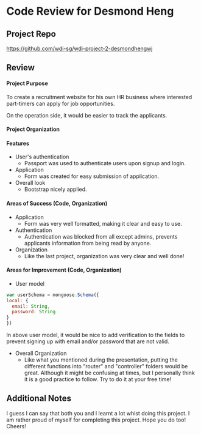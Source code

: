 # Code Review for Desmond Heng

## Project Repo

https://github.com/wdi-sg/wdi-project-2-desmondhengwj

## Review

#### Project Purpose

To create a recruitment website for his own HR business where interested part-timers can apply for job opportunities.

On the operation side, it would be easier to track the applicants.

#### Project Organization

#### Features

* User's authentication
  * Passport was used to authenticate users upon signup and login.
* Application
  * Form was created for easy submission of application.
* Overall look
  * Bootstrap nicely applied.

#### Areas of Success (Code, Organization)

* Application
  * Form was very well formatted, making it clear and easy to use.
* Authentication
  * Authentication was blocked from all except admins, prevents applicants information from being read by anyone.
* Organization
  * Like the last project, organization was very clear and well done!

#### Areas for Improvement (Code, Organization)

* User model

```javascript
var userSchema = mongoose.Schema({
local: {
  email: String,
  password: String
}
})
```
In above user model, it would be nice to add verification to the fields to prevent signing up with email and/or password that are not valid.

* Overall Organization
  * Like what you mentioned during the presentation, putting the different functions into "router" and "controller" folders would be great. Although it might be confusing at times, but I personally think it is a good practice to follow. Try to do it at your free time!

## Additional Notes

I guess I can say that both you and I learnt a lot whist doing this project.
I am rather proud of myself for completing this project. Hope you do too! Cheers!
